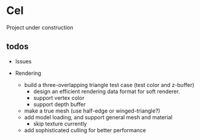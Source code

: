# Cel
Project under construction

## todos

- Issues

- Rendering
  - build a three-overlapping triangle test case (test color and z-buffer)
    - design an efficient rendering data format for soft renderer.
    - support vertex color
    - support depth buffer
  - make a true mesh (use half-edge or winged-triangle?)
  - add model loading, and support general mesh and material
    - skip texture currently
  - add sophisticated culling for better performance
